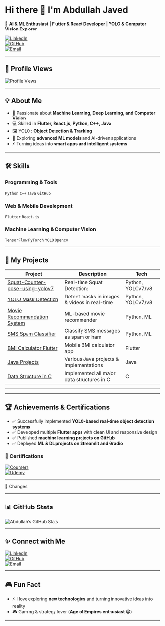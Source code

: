 # Hi there 👋 I'm Abdullah Javed

🚀 **AI & ML Enthusiast | Flutter & React Developer | YOLO & Computer Vision Explorer**

[![LinkedIn](https://img.shields.io/badge/LinkedIn-0077B5?style=flat&logo=linkedin&logoColor=white)](https://www.linkedin.com/in/abdullah-javed-a1b316310/)  
[![GitHub](https://img.shields.io/badge/GitHub-181717?style=flat&logo=github&logoColor=white)](https://github.com/abdullahjave)  
[![Email](https://img.shields.io/badge/Email-D14836?style=flat&logo=gmail&logoColor=white)](mailto:abdjaved634@gmail.com)

---

## 👀 Profile Views

![Profile Views](https://abdullahjaved-portfolio.vercel.app/)

---

## 💡 About Me
- 🤖 Passionate about **Machine Learning, Deep Learning, and Computer Vision**  
- 💻 Skilled in **Flutter, React.js, Python, C++, Java**  
- 🖼️ YOLO : **Object Detection & Tracking**  
- 🌱 Exploring **advanced ML models** and AI-driven applications  
- ⚡ Turning ideas into **smart apps and intelligent systems**

---

## 🛠️ Skills

### Programming & Tools
`Python` `C++` `Java` `GitHub`

### Web & Mobile Development
`Flutter` `React.js`

### Machine Learning & Computer Vision
`TensorFlow` `PyTorch` `YOLO` `Opencv`

---

## 🚀 My Projects

| Project | Description | Tech |
|---------|-------------|------|
| [Squat-Counter-pose-using-yolov7](https://github.com/abdullahjave/Squat-Counter-pose-using-yolov7) |  Real-time Squat Detection:| Python, YOLOv7/v8 |
| [YOLO Mask Detection](https://github.com/abdullahjave/Yolov8-facemask-detection-with-UI) | Detect masks in images & videos in real-time | Python, YOLOv7/v8 |
| [Movie Recommendation System](https://github.com/abdullahjave/Movie-Recomendation-System-using-ML) | ML-based movie recommender | Python, ML |
| [SMS Spam Classifier](https://github.com/abdullahjave/SMS-Spam-Classifier) | Classify SMS messages as spam or ham | Python, ML |
| [BMI Calculator Flutter](https://github.com/abdullahjave/BMI-Calculator-Flutter) | Mobile BMI calculator app | Flutter |
| [Java Projects](https://github.com/abdullahjave/Java) | Various Java projects & implementations | Java |
| [Data Structure in C](https://github.com/abdullahjave/Data_Structure_in_C) | Implemented all major data structures in C | C |

---

---

## 🏆 Achievements & Certifications

- ✅ Successfully implemented **YOLO-based real-time object detection systems**  
- ✅ Developed multiple **Flutter apps** with clean UI and responsive design  
- ✅ Published **machine learning projects on GitHub**  
- ✅ Deployed **ML & DL projects on Streamlit and Gradio**  

### 📜 Certifications
[![Coursera](https://img.shields.io/badge/Coursera-Neural%20Networks%20and%20Deep%20Learning-0056D2?style=for-the-badge&logo=coursera&logoColor=white)](https://www.coursera.org/account/accomplishments/verify/D8RO9JK9V55L)  
[![Udemy](https://img.shields.io/badge/Udemy-Modern%20JavaScript%20Certification-EC5252?style=for-the-badge&logo=udemy&logoColor=white)](https://www.udemy.com/certificate/UC-bc05bb68-1693-4748-96b0-e7703188fd10/)

---
🔑 Changes:

---

## 📊 GitHub Stats
![Abdullah's GitHub Stats](https://github-readme-stats.vercel.app/api?username=abdullahjave&show_icons=true&theme=radical)

---

## ✨ Connect with Me
[![LinkedIn](https://img.shields.io/badge/LinkedIn-0077B5?style=flat&logo=linkedin&logoColor=white)](https://www.linkedin.com/in/abdullah-javed-a1b316310/)  
[![GitHub](https://img.shields.io/badge/GitHub-181717?style=flat&logo=github&logoColor=white)](https://github.com/abdullahjave)  
[![Email](https://img.shields.io/badge/Email-D14836?style=flat&logo=gmail&logoColor=white)](mailto:abdjaved634@gmail.com)

---

## 🎮 Fun Fact
- ⚡ I love exploring **new technologies** and turning innovative ideas into reality  
- 🎮 Gaming & strategy lover (**Age of Empires enthusiast 😉**)  

---

